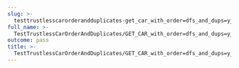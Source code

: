```yaml
---
slug: >-
  testtrustlesscarorderandduplicates-get_car_with_order=dfs_and_dups=y_of_identity_cid-header_content-type
full_name: >-
  TestTrustlessCarOrderAndDuplicates/GET_CAR_with_order=dfs_and_dups=y_of_identity_CID/Header_Content-Type
outcome: pass
title: >-
  TestTrustlessCarOrderAndDuplicates/GET_CAR_with_order=dfs_and_dups=y_of_identity_CID/Header_Content-Type
---
```


